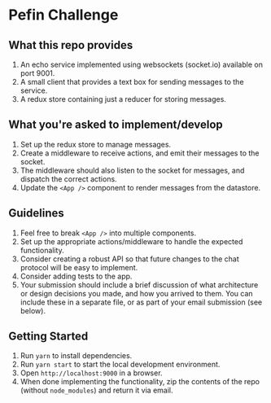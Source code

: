 # Pefin Challenge

## What this repo provides
1. An echo service implemented using websockets (socket.io) available on port 9001.
2. A small client that provides a text box for sending messages to the service.
3. A redux store containing just a reducer for storing messages.

## What you're asked to implement/develop
1. Set up the redux store to manage messages.
2. Create a middleware to receive actions, and emit their messages to the socket.
3. The middleware should also listen to the socket for messages, and dispatch the correct actions.
4. Update the `<App />` component to render messages from the datastore.

## Guidelines
1. Feel free to break `<App />` into multiple components.
2. Set up the appropriate actions/middleware to handle the expected functionality.
3. Consider creating a robust API so that future changes to the chat protocol will be easy to implement.
4. Consider adding tests to the app.
5. Your submission should include a brief discussion of what architecture or design decisions you made, and how you arrived to them. You can include these in a separate file, or as part of your email submission (see below).

## Getting Started
1. Run `yarn` to install dependencies.
2. Run `yarn start` to start the local development environment.
3. Open `http://localhost:9000` in a browser.
4. When done implementing the functionality, zip the contents of the repo (without `node_modules`) and return it via email.
